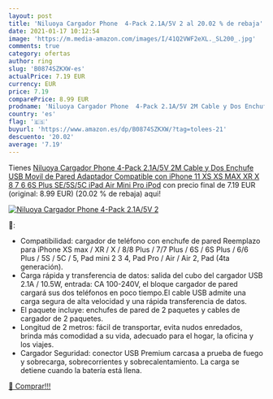 ```yaml
---
layout: post
title: 'Niluoya Cargador Phone  4-Pack 2.1A/5V 2 al 20.02 % de rebaja'
date: 2021-01-17 10:12:54
image: 'https://m.media-amazon.com/images/I/41Q2VWF2eXL._SL200_.jpg'
comments: true
category: ofertas
author: ring
slug: 'B0874SZKXW-es'
actualPrice: 7.19 EUR
currency: EUR
price: 7.19
comparePrice: 8.99 EUR
prodname: 'Niluoya Cargador Phone  4-Pack 2.1A/5V 2M Cable y Dos Enchufe USB Movil de Pared Adaptador Compatible con iPhone 11 XS XS MAX XR X 8 7 6 6S Plus SE/5S/5C  iPad Air Mini Pro  iPod'
country: 'es'
flag: '🇪🇸'
buyurl: 'https://www.amazon.es/dp/B0874SZKXW/?tag=tolees-21'
descuento: '20.02'
average: '7.19'
---
```


Tienes [Niluoya Cargador Phone  4-Pack 2.1A/5V 2M Cable y Dos Enchufe USB Movil de Pared Adaptador Compatible con iPhone 11 XS XS MAX XR X 8 7 6 6S Plus SE/5S/5C  iPad Air Mini Pro  iPod](https://www.amazon.es/dp/B0874SZKXW/?tag=tolees-21) con precio final de  7.19 EUR (original: 8.99 EUR) (20.02 %  de rebaja) aqui!

[![Niluoya Cargador Phone  4-Pack 2.1A/5V 2](https://m.media-amazon.com/images/I/41Q2VWF2eXL._SL200_.jpg)](https://www.amazon.es/dp/B0874SZKXW/?tag=tolees-21)

🔎:

- Compatibilidad: cargador de teléfono con enchufe de pared Reemplazo para iPhone XS max / XR / X / 8/8 Plus / 7/7 Plus / 6S / 6S Plus / 6/6 Plus / 5S / 5C / 5, Pad mini 2 3 4, Pad Pro / Air / Air 2, Pad (4ta generación).
- Carga rápida y transferencia de datos: salida del cubo del cargador USB 2.1A / 10.5W, entrada: CA 100-240V, el bloque cargador de pared cargará sus dos teléfonos en poco tiempo.El cable USB admite una carga segura de alta velocidad y una rápida transferencia de datos.
- El paquete incluye: enchufes de pared de 2 paquetes y cables de cargador de 2 paquetes.
- Longitud de 2 metros: fácil de transportar, evita nudos enredados, brinda más comodidad a su vida, adecuado para el hogar, la oficina y los viajes.
- Cargador Seguridad: conector USB Premium carcasa a prueba de fuego y sobrecarga, sobrecorrientes y sobrecalentamiento. La carga se detiene cuando la batería está llena.

[🛒 Comprar!!!](https://www.amazon.es/dp/B0874SZKXW/?tag=tolees-21)
